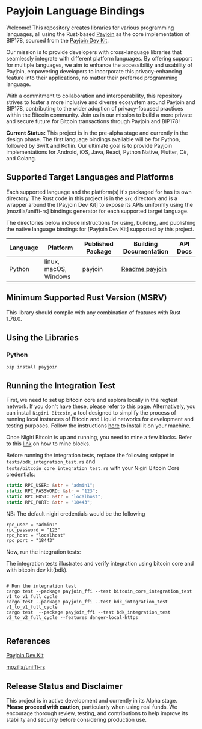 # Payjoin Language Bindings

Welcome! This repository creates libraries for various programming languages, all using the Rust-based [Payjoin](https://github.com/payjoin/rust-payjoin) as the core implementation of BIP178, sourced from the [Payjoin Dev Kit](https://payjoindevkit.org/).

Our mission is to provide developers with cross-language libraries that seamlessly integrate with different platform languages. By offering support for multiple languages, we aim to enhance the accessibility and usability of Payjoin, empowering developers to incorporate this privacy-enhancing feature into their applications, no matter their preferred programming language.

With a commitment to collaboration and interoperability, this repository strives to foster a more inclusive and diverse ecosystem around Payjoin and BIP178, contributing to the wider adoption of privacy-focused practices within the Bitcoin community. Join us in our mission to build a more private and secure future for Bitcoin transactions through Payjoin and BIP178!

**Current Status:**
This project is in the pre-alpha stage and currently in the design phase. The first language bindings available will be for Python, followed by Swift and Kotlin. Our ultimate goal is to provide Payjoin implementations for Android, iOS, Java, React, Python Native, Flutter, C#, and Golang.

## Supported Target Languages and Platforms

Each supported language and the platform(s) it's packaged for has its own directory. The Rust code in this project is in the `src` directory and is a wrapper around the [Payjoin Dev Kit] to expose its APIs uniformly using the [mozilla/uniffi-rs] bindings generator for each supported target language.

The directories below include instructions for using, building, and publishing the native language bindings for [Payjoin Dev Kit] supported by this project.

| Language | Platform              | Published Package | Building Documentation             | API Docs |
|----------|-----------------------|-------------------|------------------------------------|----------|
| Python   | linux, macOS, Windows | payjoin           | [Readme payjoin](python/README.md) |          |

## Minimum Supported Rust Version (MSRV)

This library should compile with any combination of features with Rust 1.78.0.

## Using the Libraries

### Python

```shell
pip install payjoin

```
## Running the Integration Test

First, we need to set up bitcoin core and esplora locally in the regtest network. If you don't have these, please refer to this [page](https://learn.saylor.org/mod/page/view.php?id=36347). Alternatively, you can install `Nigiri Bitcoin`, a tool designed to simplify the process of running local instances of Bitcoin and Liquid networks for development and testing purposes. Follow the instructions [here](https://github.com/vulpemventures/nigiri) to install it on your machine.

Once Nigiri Bitcoin is up and running, you need to mine a few blocks. Refer to this [link](https://developer.bitcoin.org/reference/rpc/generatetoaddress.html?highlight=generate) on how to mine blocks.

Before running the integration tests, replace the following snippet in `tests/bdk_integration_test.rs` and `tests/bitcoin_core_integration_test.rs` with your Nigiri Bitcoin Core credentials:

```rust
static RPC_USER: &str = "admin1";
static RPC_PASSWORD: &str = "123";
static RPC_HOST: &str = "localhost";
static RPC_PORT: &str = "18443";

```

NB: The default nigiri credentials would be the following

```
rpc_user = "admin1"
rpc_password = "123"
rpc_host = "localhost"
rpc_port = "18443"
```

Now, run the integration tests:

The integration tests illustrates and verify integration using bitcoin core and with bitcoin dev kit(bdk).

```shell

# Run the integration test
cargo test --package payjoin_ffi --test bitcoin_core_integration_test v1_to_v1_full_cycle
cargo test --package payjoin_ffi --test bdk_integration_test v1_to_v1_full_cycle
cargo test  --package payjoin_ffi --test bdk_integration_test v2_to_v2_full_cycle --features danger-local-https


```
## References

[Payjoin Dev Kit](https://payjoindevkit.org/)

[mozilla/uniffi-rs](https://github.com/mozilla/uniffi-rs)

## Release Status and Disclaimer

This project is in active development and currently in its Alpha stage. **Please proceed with caution**, particularly when using real funds.
We encourage thorough review, testing, and contributions to help improve its stability and security before considering production use.
